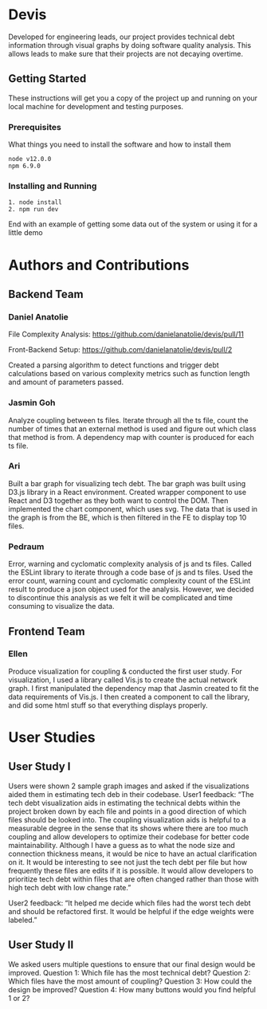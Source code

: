 # Devis

Developed for engineering leads, our project provides technical debt information through visual graphs by doing software quality analysis. This allows leads to make sure that their projects are not decaying overtime.

## Getting Started

These instructions will get you a copy of the project up and running on your local machine for development and testing purposes.

### Prerequisites

What things you need to install the software and how to install them

```
node v12.0.0
npm 6.9.0
```

### Installing and Running
```
1. node install
2. npm run dev
```

End with an example of getting some data out of the system or using it for a little demo

# Authors and Contributions
## Backend Team
### Daniel Anatolie
File Complexity Analysis: https://github.com/danielanatolie/devis/pull/11

Front-Backend Setup: https://github.com/danielanatolie/devis/pull/2

Created a parsing algorithm to detect functions and trigger debt calculations based on various complexity metrics such as function length and amount of parameters passed.

### Jasmin Goh
Analyze coupling between ts files. Iterate through all the ts file, count the number of times that an external method is used and figure out which class that method is from. A dependency map with counter is produced for each ts file. 

### Ari
Built a bar graph for visualizing tech debt. The bar graph was built using D3.js library in a React environment. Created wrapper component to use React and D3 together as they both want to control the DOM. Then implemented the chart component, which uses svg. The data that is  used in the graph is from the BE, which is then filtered in the FE to display top 10 files.

### Pedraum
Error, warning and cyclomatic complexity analysis of js and ts files. Called the ESLint library to iterate through a code base of js and ts files. Used the error count, warning count and cyclomatic complexity count of the ESLint result 
to produce a json object used for the analysis. However, we decided to discontinue this analysis as we felt it will be complicated and time consuming to visualize the data.

## Frontend Team
### Ellen
Produce visualization for coupling & conducted the first user study. For visualization, I used a library called Vis.js to create the actual network graph. I first manipulated the dependency map that Jasmin created to fit the data requirements of Vis.js. I then created a component to call the library, and did some html stuff so that everything displays properly. 

# User Studies
## User Study I
Users were shown 2 sample graph images and asked if the visualizations aided them in estimating tech deb in their codebase. 
User1 feedback:
“The tech debt visualization aids in estimating the technical debts within the project broken down by each file and points in a good direction of which files should be looked into. The coupling visualization aids is helpful to a measurable degree in the sense that its shows where there are too much coupling and allow developers to optimize their codebase for better code maintainability. Although I have a guess as to what the node size and connection thickness means, it would be nice to have an actual clarification on it. It would be interesting to see not just the tech debt per file but how frequently these files are edits if it is possible. It would allow developers to prioritize tech debt within files that are often changed rather than those with high tech debt with low change rate.”

User2 feedback:
“It helped me decide which files had the worst tech debt and should be refactored first. It would be helpful if the edge weights were labeled.”

## User Study II 
We asked users multiple questions to ensure that our final design would be improved.
Question 1: Which file has the most technical debt?
Question 2: Which files have the most amount of coupling?
Question 3: How could the design be improved?
Question 4: How many buttons would you find helpful 1 or 2?

